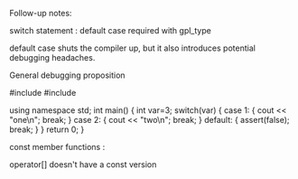 Follow-up notes:

switch statement : default case required with gpl_type

default case shuts the compiler up, but it also introduces potential debugging headaches. 

General debugging proposition

#include <iostream>
#include <cassert>


using namespace std;
int main() {
  int var=3;
  switch(var)
  {
    case 1:
    {
      cout << "one\n";
      break;
    }
    case 2:
    {
      cout << "two\n";
      break;
    }
    default:
    {
      assert(false);
      break;
    }
  }
  return 0;
}



const member functions :

operator[] doesn't have a const version


